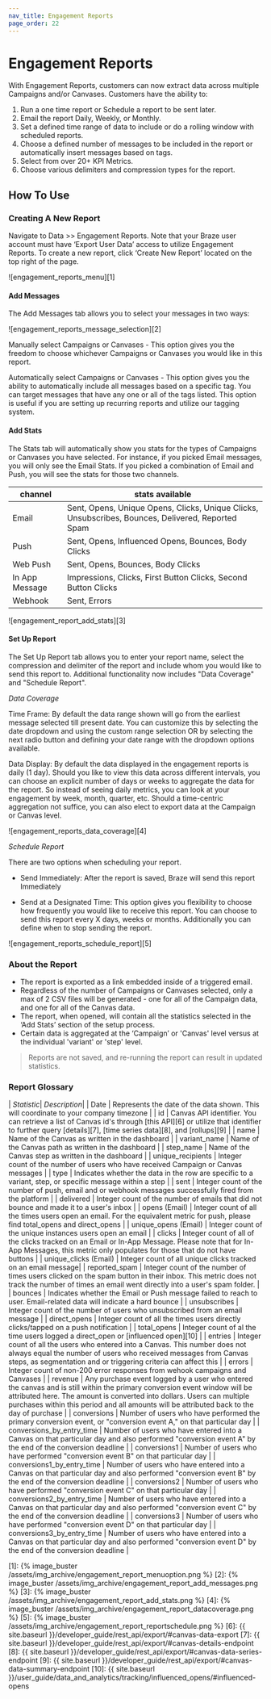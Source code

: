 ```yaml
---
nav_title: Engagement Reports
page_order: 22
---
```

# Engagement Reports
With Engagement Reports, customers can now extract data across multiple Campaigns and/or Canvases.  Customers have the ability to:

1. Run a one time report or Schedule a report to be sent later.
2. Email the report Daily, Weekly, or Monthly.
3. Set a defined time range of data to include or do a rolling window with scheduled reports.
4. Choose a defined number of messages to be included in the report or automatically insert messages based on tags.
5. Select from over 20+ KPI Metrics.
6. Choose various delimiters and compression types for the report.


## How To Use

### Creating A New Report

Navigate to Data >> Engagement Reports. Note that your Braze user account must have ‘Export User Data’ access to utilize Engagement Reports. To create a new report, click ‘Create New Report’ located on the top right of the page.


![engagement_reports_menu][1]


#### Add Messages
The Add Messages tab allows you to select your messages in two ways:

![engagement_reports_message_selection][2]

Manually select Campaigns or Canvases - This option gives you the freedom to choose whichever Campaigns or Canvases you would like in this report.

Automatically select Campaigns or Canvases - This option gives you the ability to automatically include all messages based on a specific tag. You can target messages that have any one or all of the tags listed.  This option is useful if you are setting up recurring reports and utilize our tagging system.


#### Add Stats
The Stats tab will automatically show you stats for the types of Campaigns or Canvases you have selected.  For instance, if you picked Email messages, you will only see the Email Stats.  If you picked a combination of Email and Push, you will see the stats for those two channels.

| channel| stats available|
| ------| --------------|
| Email | Sent, Opens, Unique Opens, Clicks, Unique Clicks, Unsubscribes, Bounces, Delivered, Reported Spam |
| Push  | Sent, Opens, Influenced Opens, Bounces, Body Clicks |
| Web Push | Sent, Opens, Bounces, Body Clicks |
| In App Message | Impressions, Clicks, First Button Clicks, Second Button Clicks |
| Webhook  |  Sent, Errors |

![engagement_report_add_stats][3]


#### Set Up Report
The Set Up Report tab allows you to enter your report name, select the compression and delimiter of the report and include whom you would like to send this report to.  Additional functionality now includes "Data Coverage" and "Schedule Report".

_Data Coverage_

Time Frame:
By default the data range shown will go from the earliest message selected till present date.  You can customize this by selecting the date dropdown and using the custom range selection OR by selecting the next radio button and defining your date range with the dropdown options available.

Data Display:
By default the data displayed in the engagement reports is daily (1 day). Should you like to view this data across different intervals, you can choose an explicit number of days or weeks to aggregate the data for the report. So instead of seeing daily metrics, you can look at your engagement by week, month, quarter, etc. Should a time-centric aggregation not suffice, you can also elect to export data at the Campaign or Canvas level.

![engagement_reports_data_coverage][4]


_Schedule Report_

There are two options when scheduling your report.

- Send Immediately: After the report is saved, Braze will send this report Immediately

- Send at a Designated Time:  This option gives you flexibility to choose how frequently you would like to receive this report.  You can choose to send this report every X days, weeks or months.  Additionally you can define when to stop sending the report.

![engagement_reports_schedule_report][5]


### About the Report

- The report is exported as a link embedded inside of a triggered email.
- Regardless of the number of Campaigns or Canvases selected, only a max of 2 CSV files will be generated -  one for all of the Campaign data, and one for all of the Canvas data.
- The report, when opened, will contain all the statistics selected in the ‘Add Stats’ section of the setup process.
- Certain data is aggregated at the ‘Campaign’ or 'Canvas' level versus at the individual 'variant' or 'step' level.

> Reports are not saved, and re-running the report can result in updated statistics.

### Report Glossary

| *Statistic*| *Description*|
| Date | Represents the date of the data shown. This will coordinate to your company timezone |
| id | Canvas API identifier. You can retrieve a list of Canvas id's through [this API][6] or utilize that identifier to further query [details][7], [time series data][8], and [rollups][9] |
| name | Name of the Canvas as written in the dashboard |
| variant_name | Name of the Canvas path as written in the dashboard |
| step_name | Name of the Canvas step as written in the dashboard |
| unique_recipients | Integer count of the number of users who have received Campaign or Canvas messages |
| type | Indicates whether the data in the row are specific to a variant, step, or specific message within a step |
| sent | Integer count of the number of push, email and or webhook messages successfully fired from the platform |
| delivered | Integer count of the number of emails that did not bounce and made it to a user's inbox |
| opens (Email) | Integer count of all the times users open an email. For the equivalent metric for push, please find total_opens and direct_opens |
| unique_opens (Email) | Integer count of the unique instances users open an email |
| clicks | Integer count of all of the clicks tracked on an Email or In-App Message. Please note that for In-App Messages, this metric only populates for those that do not have buttons |
| unique_clicks (Email) | Integer count of all unique clicks tracked on an email message|
| reported_spam | Integer count of the number of times users clicked on the spam button in their inbox. This metric does not track the number of times an email went directly into a user's spam folder. |
| bounces | Indicates whether the Email or Push message failed to reach to user. Email-related data will indicate a hard bounce |
| unsubscribes | Integer count of the number of users who unsubscribed from an email message |
| direct_opens | Integer count of all the times users directly clicks/tapped on a push notification |
| total_opens | Integer count of al the time users logged a direct_open or [influenced open][10] |
| entries | Integer count of all the users who entered into a Canvas. This number does not always equal the number of users who received messages from Canvas steps, as segmentation and or triggering criteria can affect this |
| errors | Integer count of non-200 error responses from wehook campaigns and Canvases |
| revenue | Any purchase event logged by a user who entered the canvas and is still within the primary conversion event window will be attributed here. The amount is converted into dollars. Users can multiple purchases within this period and all amounts will be attributed back to the day of purchase |
| conversions | Number of users who have performed the primary conversion event, or "conversion event A," on that particular day |
| conversions_by_entry_time | Number of users who have entered into a Canvas on that particular day and also performed "conversion event A" by the end of the conversion deadline |
| conversions1 | Number of users who have performed "conversion event B" on that particular day |
| conversions1_by_entry_time | Number of users who have entered into a Canvas on that particular day and also performed "conversion event B" by the end of the conversion deadline |
| conversions2 | Number of users who have performed "conversion event C" on that particular day |
| conversions2_by_entry_time | Number of users who have entered into a Canvas on that particular day and also performed "conversion event C" by the end of the conversion deadline |
| conversions3 | Number of users who have performed "conversion event D" on that particular day |
| conversions3_by_entry_time | Number of users who have entered into a Canvas on that particular day and also performed "conversion event D" by the end of the conversion deadline |


[1]: {% image_buster /assets/img_archive/engagement_report_menuoption.png %}
[2]: {% image_buster /assets/img_archive/engagement_report_add_messages.png %}
[3]: {% image_buster /assets/img_archive/engagement_report_add_stats.png %}
[4]: {% image_buster /assets/img_archive/engagement_report_datacoverage.png %}
[5]: {% image_buster /assets/img_archive/engagement_report_reportschedule.png %}
[6]: {{ site.baseurl }}/developer_guide/rest_api/export/#canvas-data-export
[7]: {{ site.baseurl }}/developer_guide/rest_api/export/#canvas-details-endpoint
[8]: {{ site.baseurl }}/developer_guide/rest_api/export/#canvas-data-series-endpoint
[9]: {{ site.baseurl }}/developer_guide/rest_api/export/#canvas-data-summary-endpoint
[10]: {{ site.baseurl }}/user_guide/data_and_analytics/tracking/influenced_opens/#influenced-opens

